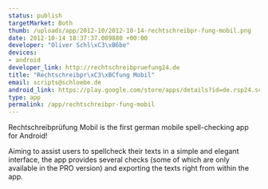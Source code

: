 ```yaml
--- 
status: publish
targetMarket: Both
thumb: /uploads/app/2012-10/2012-10-14-rechtschreibpr-fung-mobil.png
date: 2012-10-14 18:37:37.089880 +00:00
developer: "Oliver Schl\xC3\xB6be"
devices: 
- android
developer_link: http://rechtschreibpruefung24.de
title: "Rechtschreibpr\xC3\xBCfung Mobil"
email: scripts@schloebe.de
android_link: https://play.google.com/store/apps/details?id=de.rsp24.schloebe
type: app
permalink: /app/rechtschreibpr-fung-mobil
---
```


Rechtschreibprüfung Mobil is the first german mobile spell-checking app for Android!

Aiming to assist users to spellcheck their texts in a simple and elegant interface, the app provides several checks (some of which are only available in the PRO version) and exporting the texts right from within the app.
